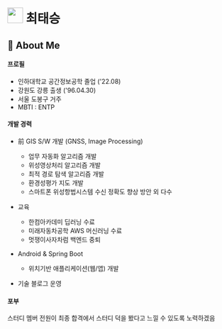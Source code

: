 
# <img src="https://user-images.githubusercontent.com/96964263/197316238-25f6a8e7-28ca-43e9-b9cc-67ba504c9162.png" width="35" height="35"/> 최태승 </br>
  
## 👋 About Me </br>
#### 프로필
  - 인하대학교 공간정보공학 졸업 ('22.08)
  - 강원도 강릉 출생 ('96.04.30)
  - 서울 도봉구 거주
  - MBTI : ENTP

#### 개발 경력
  - 前 GIS S/W 개발 (GNSS, Image Processing)
    - 업무 자동화 알고리즘 개발
    - 위성영상처리 알고리즘 개발
    - 최적 경로 탐색 알고리즘 개발
    - 환경성평가 지도 개발
    - 스마트폰 위성항법시스템 수신 정확도 향상 방안 외 다수

  - 교육
    - 한컴아카데미 딥러닝 수료
    - 미래자동차공학 AWS 머신러닝 수료
    - 멋쟁이사자차럼 백엔드 중퇴

  - Android & Spring Boot
    - 위치기반 애플리케이션(웹/앱) 개발
  
  - 기술 블로그 운영 




#### 포부
스터디 멤버 전원이 최종 합격에서 스터디 덕을 봤다고 느낄 수 있도록 노력하겠음
